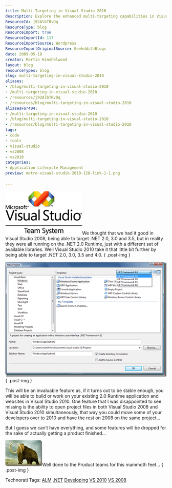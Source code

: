 ```yaml
---
title: Multi-Targeting in Visual Studio 2010
description: Explore the enhanced multi-targeting capabilities in Visual Studio 2010, allowing seamless development across .NET versions. Upgrade your coding experience!
ResourceId: j92AlbTRvDq
ResourceType: blog
ResourceImport: true
ResourceImportId: 117
ResourceImportSource: Wordpress
ResourceImportOriginalSource: GeeksWithBlogs
date: 2009-05-18
creator: Martin Hinshelwood
layout: blog
resourceTypes: blog
slug: multi-targeting-in-visual-studio-2010
aliases:
- /blog/multi-targeting-in-visual-studio-2010
- /multi-targeting-in-visual-studio-2010
- /resources/j92AlbTRvDq
- /resources/blog/multi-targeting-in-visual-studio-2010
aliasesFor404:
- /multi-targeting-in-visual-studio-2010
- /blog/multi-targeting-in-visual-studio-2010
- /resources/blog/multi-targeting-in-visual-studio-2010
tags:
- code
- tools
- visual-studio
- vs2008
- vs2010
categories:
- Application Lifecycle Management
preview: metro-visual-studio-2010-128-link-1-1.png

---
```

![VS-TS_rgb_thumb[2][5][5][5]](images/MultiTargetinginVisualStudio2010_EBFB-VSTS_rgb_thumb2555-4-4.png)We thought that we had it good in Visual Studio 2008, being able to target .NET 2.0, 3.0 and 3.5, but in reality they were all running on the .NET 2.0 Runtime, just with a different set of available libraries. Well Visual Studio 2010 take it that little bit further by being able to target .NET 2.0, 3.0, 3.5 and 4.0.
{ .post-img }

![image_thumb1](images/MultiTargetinginVisualStudio2010_EBFB-image_thumb1_-3-3.png)
{ .post-img }

This will be an invaluable feature as, if it turns out to be stable enough, you will be able to build or work on your existing 2.0 Runtime application and websites in Visual Studio 2010. One feature that I was disappointed to see missing is the ability to open project files in both Visual Studio 2008 and Visual Studio 2010 simultaneously, that way you could move some of your developers over to 2010 and have the rest on 2008 on the same project…

But I guess we can’t have everything, and some features will be dropped for the sake of actually getting a product finished…

![ar123456585516148](images/MultiTargetinginVisualStudio2010_EBFB-ar123456585516148_3-2-2.jpg)Well done to the Product teams for this mammoth feet…
{ .post-img }

Technorati Tags: [ALM](http://technorati.com/tags/ALM) [.NET](http://technorati.com/tags/.NET) [Developing](http://technorati.com/tags/Developing) [VS 2010](http://technorati.com/tags/VS+2010) [VS 2008](http://technorati.com/tags/VS+2008)
